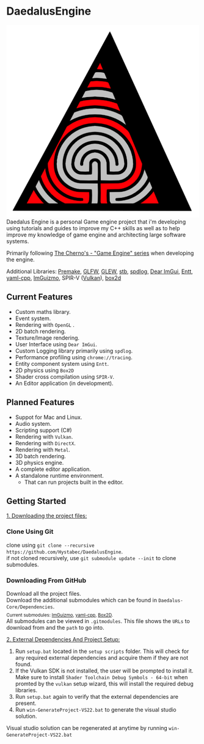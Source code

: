 # DaedalusEngine
![Daedalus Engine](/resources/DD_Logo_V1.png)
Daedalus Engine is a personal Game engine project that i'm developing using tutorials and guides to improve my C++ skills as well as to help improve my knowledge of game engine and architecting large software systems.  

Primarily following [The Cherno's - "Game Engine" series](https://www.youtube.com/playlist?list=PLlrATfBNZ98dC-V-N3m0Go4deliWHPFwT) when developing the engine.  

Additional Libraries: [Premake](https://github.com/premake/premake-core), [GLFW](https://www.glfw.org), [GLEW](https://glew.sourceforge.net), [stb](https://github.com/nothings/stb), [spdlog](https://github.com/gabime/spdlog), [Dear ImGui](https://github.com/ocornut/imgui), [Entt](https://github.com/skypjack/entt), [yaml-cpp](https://github.com/jbeder/yaml-cpp), [ImGuizmo](https://github.com/CedricGuillemet/ImGuizmo), SPIR-V ([Vulkan](https://www.vulkan.org)), [box2d](https://github.com/erincatto/box2d)  

## Current Features
* Custom maths library.  
* Event system.  
* Rendering with `OpenGL` .  
* 2D batch rendering.  
* Texture/Image rendering.  
* User Interface using `Dear ImGui`.  
* Custom Logging library primarily using `spdlog`.  
* Performance profiling using `chrome://tracing`.  
* Entity component system using `Entt`.  
* 2D physics using `Box2D`
* Shader cross compilation using `SPIR-V`.  
* An Editor application (in development).  

## Planned Features
* Suppot for Mac and Linux.  
* Audio system.  
* Scripting support (C#)
* Rendering with `Vulkan`.  
* Rendering with `DirectX`.  
* Rendering with `Metal`.  
* 3D batch rendering.  
* 3D physics engine.  
* A complete editor application.  
* A standalone runtime environment.  
    * That can run projects built in the editor.  

## Getting Started
<ins>1. Downloading the project files:</ins>

### Clone Using Git
clone using `git clone --recursive https://github.com/Hystabec/DaedalusEngine`.  
if not cloned recursively, use `git submodule update --init` to clone submodules.  

### Downloading From GitHub
Download all the project files.  
Download the additional submodules which can be found in `Daedalus-Core/Dependencies`.  
    <sub>Current submodules: [ImGuizmo](https://github.com/Hystabec/ImGuizmo/tree/2310acda820d7383d4c4884b7945ada92cd16a47), [yaml-cpp](https://github.com/Hystabec/yaml-cpp/tree/4ea8b0cc00ebe7cc2ce2bae18b84cf0f9767e8a2), [Box2D](https://github.com/Hystabec/box2d/tree/43e0742c4ac5777169ce4e5415236acdc176b1b6).</sub>  
All submodules can be viewed in `.gitmodules`. This file shows the `URLs` to download from and the `path` to go into.  

<ins>2. External Dependencies And Project Setup:</ins>
1. Run `setup.bat` located in the `setup scripts` folder. This will check for any required external dependencies and acquire them if they are not found.  
2. If the Vulkan SDK is not installed, the user will be prompted to install it. Make sure to install `Shader Toolchain Debug Symbols - 64-bit` when promted by the `vulkan` setup wizard, this will install the required debug libraries.  
3. Run `setup.bat` again to verify that the external dependencies are present.  
4. Run `win-GenerateProject-VS22.bat` to generate the visual studio solution.  

Visual studio solution can be regenerated at anytime by running `win-GenerateProject-VS22.bat`